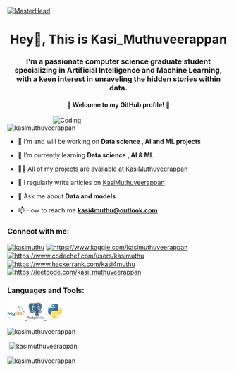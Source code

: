 [![MasterHead](https://analyticsindiamag.com/wp-content/uploads/2019/02/Digital-Marketing-Write-For-Us.gif)](www.linkedin.com/in/kasimuthu)
<h1 align="center">Hey👋, This is Kasi_Muthuveerappan</h1>
<h3 align="center">I'm a passionate computer science graduate student specializing in Artificial Intelligence and Machine Learning, with a keen interest in unraveling the hidden stories within data.</h3>
<h4 align="center"> 🌟 Welcome to my GitHub profile! 🌟</h4>
<img align="right" alt="Coding" width="400" src="https://b2bdataguy.com/wp-content/uploads/2018/11/dsafadsffasgt.gif">

<p align="left"> <img src="https://komarev.com/ghpvc/?username=kasimuthuveerappan&label=Profile%20views&color=0e75b6&style=flat" alt="kasimuthuveerappan" /> </p>

- 🔭 I’m and will be working on **Data science , AI and ML projects**

- 🌱 I’m currently learning **Data science , AI & ML**

- 👨‍💻 All of my projects are available at [KasiMuthuveerappan](https://github.com/KasiMuthuveerappan)

- 📝 I regularly write articles on [KasiMuthuveerappan](www.linkedin.com/in/kasimuthu)

- 💬 Ask me about **Data and models**

- 📫 How to reach me **kasi4muthu@outlook.com**

<h3 align="left">Connect with me:</h3>
<p align="left">
<a href="https://linkedin.com/in/kasimuthu" target="blank"><img align="center" src="https://raw.githubusercontent.com/rahuldkjain/github-profile-readme-generator/master/src/images/icons/Social/linked-in-alt.svg" alt="kasimuthu" height="30" width="40" /></a>
<a href="https://kaggle.com/https://www.kaggle.com/kasimuthuveerappan" target="blank"><img align="center" src="https://raw.githubusercontent.com/rahuldkjain/github-profile-readme-generator/master/src/images/icons/Social/kaggle.svg" alt="https://www.kaggle.com/kasimuthuveerappan" height="30" width="40" /></a>
<a href="https://www.codechef.com/users/https://www.codechef.com/users/kasimuthu" target="blank"><img align="center" src="https://s3.amazonaws.com/codechef_shared/misc/fb-image-icon.png" alt="https://www.codechef.com/users/kasimuthu" height="30" width="40" /></a>
<a href="https://www.hackerrank.com/https://www.hackerrank.com/kasi4muthu" target="blank"><img align="center" src="https://raw.githubusercontent.com/rahuldkjain/github-profile-readme-generator/master/src/images/icons/Social/hackerrank.svg" alt="https://www.hackerrank.com/kasi4muthu" height="30" width="40" /></a>
<a href="https://www.leetcode.com/https://leetcode.com/kasi_muthuveerappan" target="blank"><img align="center" src="https://raw.githubusercontent.com/rahuldkjain/github-profile-readme-generator/master/src/images/icons/Social/leet-code.svg" alt="https://leetcode.com/kasi_muthuveerappan" height="30" width="40" /></a>
</p>

<h3 align="left">Languages and Tools:</h3>

<p align="left"> <a href="https://www.mysql.com/" target="_blank" rel="noreferrer"> <img src="https://raw.githubusercontent.com/devicons/devicon/master/icons/mysql/mysql-original-wordmark.svg" alt="mysql" width="40" height="40"/> </a> <a href="https://www.postgresql.org" target="_blank" rel="noreferrer"> <img src="https://raw.githubusercontent.com/devicons/devicon/master/icons/postgresql/postgresql-original-wordmark.svg" alt="postgresql" width="40" height="40"/> </a> <a href="https://www.python.org" target="_blank" rel="noreferrer"> <img src="https://raw.githubusercontent.com/devicons/devicon/master/icons/python/python-original.svg" alt="python" width="40" height="40"/> </a> </p>

<p><img align="center" src="https://github-readme-stats.vercel.app/api/top-langs?username=kasimuthuveerappan&show_icons=true&locale=en&layout=compact" alt="kasimuthuveerappan" /></p>
<p> </p>
<p>&nbsp;<img align="center" src="https://github-readme-stats.vercel.app/api?username=kasimuthuveerappan&show_icons=true&locale=en" alt="kasimuthuveerappan" /></p>

<p><img align="center" src="https://github-readme-streak-stats.herokuapp.com/?user=kasimuthuveerappan&" alt="kasimuthuveerappan" /></p>

